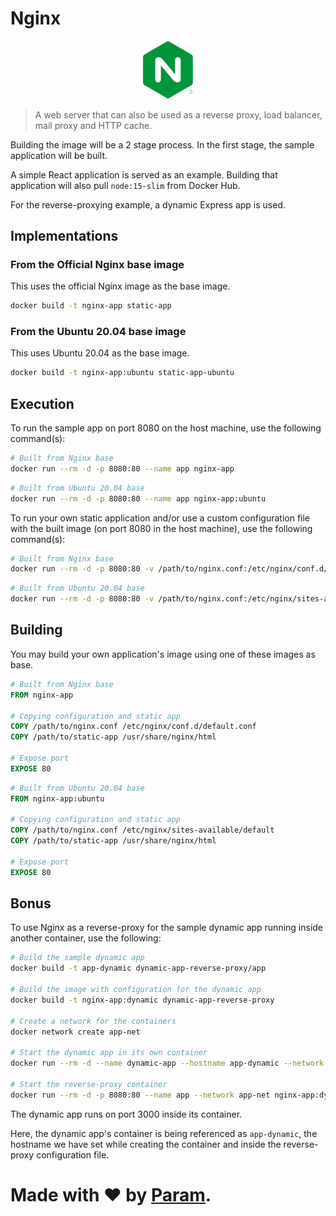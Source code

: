 # Nginx
<p align='center'><img src='../../docs/nginx.svg' width='80'></p>

> A web server that can also be used as a reverse proxy, load balancer, mail proxy and HTTP cache.

Building the image will be a 2 stage process. In the
first stage, the sample application will be built.

A simple React application is served as an example. Building
that application will also pull `node:15-slim` from Docker Hub.

For the reverse-proxying example, a dynamic Express app is used.

## Implementations
### From the Official Nginx base image
This uses the official Nginx image as the base image.
```bash
docker build -t nginx-app static-app
```

### From the Ubuntu 20.04 base image
This uses Ubuntu 20.04 as the base image.
```bash
docker build -t nginx-app:ubuntu static-app-ubuntu
```

## Execution
To run the sample app on port 8080 on the host machine,
use the following command(s):
```bash
# Built from Nginx base
docker run --rm -d -p 8080:80 --name app nginx-app
```
```bash
# Built from Ubuntu 20.04 base
docker run --rm -d -p 8080:80 --name app nginx-app:ubuntu
```

To run your own static application and/or use a custom configuration
file with the built image (on port 8080 in the host machine), use the following command(s):
```bash
# Built from Nginx base
docker run --rm -d -p 8080:80 -v /path/to/nginx.conf:/etc/nginx/conf.d/default.conf:ro -v /path/to/static-app:/usr/share/nginx/html:ro --name app nginx-app
```
```bash
# Built from Ubuntu 20.04 base
docker run --rm -d -p 8080:80 -v /path/to/nginx.conf:/etc/nginx/sites-available/default:ro -v /path/to/static-app:/usr/share/nginx/html:ro --name app nginx-app:ubuntu
```

## Building
You may build your own application's
image using one of these images as base.
```Dockerfile
# Built from Nginx base
FROM nginx-app

# Copying configuration and static app
COPY /path/to/nginx.conf /etc/nginx/conf.d/default.conf
COPY /path/to/static-app /usr/share/nginx/html

# Expose port
EXPOSE 80
```
```Dockerfile
# Built from Ubuntu 20.04 base
FROM nginx-app:ubuntu

# Copying configuration and static app
COPY /path/to/nginx.conf /etc/nginx/sites-available/default
COPY /path/to/static-app /usr/share/nginx/html

# Expose port
EXPOSE 80
```

## Bonus
To use Nginx as a reverse-proxy for the sample dynamic app
running inside another container, use the following:
```bash
# Build the sample dynamic app
docker build -t app-dynamic dynamic-app-reverse-proxy/app

# Build the image with configuration for the dynamic app
docker build -t nginx-app:dynamic dynamic-app-reverse-proxy

# Create a network for the containers
docker network create app-net

# Start the dynamic app in its own container
docker run --rm -d --name dynamic-app --hostname app-dynamic --network app-net app-dynamic

# Start the reverse-proxy container
docker run --rm -d -p 8080:80 --name app --network app-net nginx-app:dynamic
```
The dynamic app runs on port 3000 inside its container.

Here, the dynamic app's container is being referenced as `app-dynamic`, the
hostname we have set while creating the container and inside the reverse-proxy
configuration file.

# Made with ❤ by [Param](https://www.paramsid.com).